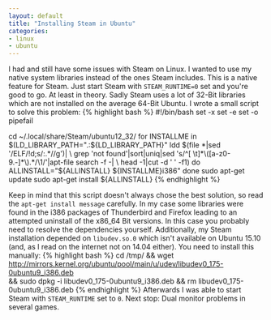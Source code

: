 ```yaml
---
layout: default
title: "Installing Steam in Ubuntu"
categories:
- linux
- ubuntu
---
```


I had and still have some issues with Steam on Linux. I wanted to use my native system libraries instead of the ones Steam includes. This is a native feature for Steam. Just start Steam with `STEAM_RUNTIME=0` set and you're good to go. At least in theory. Sadly Steam uses a lot of 32-Bit libraries which are not installed on the average 64-Bit Ubuntu.
I wrote a small script to solve this problem:
{% highlight bash %}
#!/bin/bash
set -x
set -e
set -o pipefail

cd ~/.local/share/Steam/ubuntu12_32/
for INSTALLME in $(LD_LIBRARY_PATH=".:${LD_LIBRARY_PATH}" ldd $(file *|sed '/ELF/!d;s/:.*//g')| \
grep 'not found'|sort|uniq|sed 's/^[ \t]*\([a-z0-9.-]*\).*/\1/'|apt-file search -f -| \
head -1|cut -d ' ' -f1)
do
ALLINSTALL="${ALLINSTALL} ${INSTALLME}i386"
done
sudo apt-get update
sudo apt-get install ${ALLINSTALL}
{% endhighlight %}

Keep in mind that this script doesn't always chose the best solution, so read the `apt-get install message` carefully. In my case some libraries were found in the i386 packages of Thunderbird and Firefox leading to an attempted uninstall of the x86_64 Bit versions. In this case you probably need to resolve the dependencies yourself.
Additionally, my Steam installation depended on `libudev.so.0` which isn't available on Ubuntu 15.10 (and, as I read on the internet not on 14.04 either). You need to install this manually:
{% highlight bash %}
cd /tmp/ && wget http://mirrors.kernel.org/ubuntu/pool/main/u/udev/libudev0_175-0ubuntu9_i386.deb \
&& sudo dpkg -i libudev0_175-0ubuntu9_i386.deb && rm libudev0_175-0ubuntu9_i386.deb
{% endhighlight %}
Afterwards I was able to start Steam with `STEAM_RUNTIME` set to `0`. Next stop: Dual monitor problems in several games.
